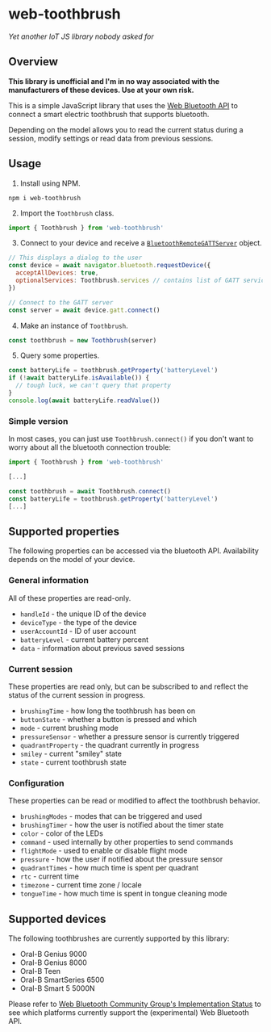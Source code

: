 # web-toothbrush

*Yet another IoT JS library nobody asked for*

## Overview

**This library is unofficial and I'm in no way associated with the manufacturers
of these devices. Use at your own risk.**

This is a simple JavaScript library that uses the [Web Bluetooth API](https://developer.mozilla.org/en-US/docs/Web/API/Web_Bluetooth_API)
to connect a smart electric toothbrush that supports bluetooth.

Depending on the model allows you to read the current status during a session,
modify settings or read data from previous sessions.

## Usage

1.  Install using NPM.

```
npm i web-toothbrush
```

2.  Import the `Toothbrush` class.

```js
import { Toothbrush } from 'web-toothbrush'
```

3.  Connect to your device and receive a [`BluetoothRemoteGATTServer`](https://developer.mozilla.org/en-US/docs/Web/API/BluetoothRemoteGATTServer) object.

```js
// This displays a dialog to the user
const device = await navigator.bluetooth.requestDevice({
  acceptAllDevices: true,
  optionalServices: Toothbrush.services // contains list of GATT services used
})

// Connect to the GATT server
const server = await device.gatt.connect()
```

4.  Make an instance of `Toothbrush`.

```js
const toothbrush = new Toothbrush(server)
```

5.  Query some properties.

```js
const batteryLife = toothbrush.getProperty('batteryLevel')
if (!await batteryLife.isAvailable()) {
  // tough luck, we can't query that property
}
console.log(await batteryLife.readValue())
```

### Simple version

In most cases, you can just use `Toothbrush.connect()` if you don't want to worry about all the bluetooth connection trouble:

```js
import { Toothbrush } from 'web-toothbrush'

[...]

const toothbrush = await Toothbrush.connect()
const batteryLife = toothbrush.getProperty('batteryLevel')
[...]
```

## Supported properties

The following properties can be accessed via the bluetooth API. Availability
depends on the model of your device.

### General information

All of these properties are read-only.

*   `handleId` - the unique ID of the device
*   `deviceType` - the type of the device
*   `userAccountId` - ID of user account
*   `batteryLevel` - current battery percent
*   `data` - information about previous saved sessions

### Current session

These properties are read only, but can be subscribed to and reflect the status
of the current session in progress.

*   `brushingTime` - how long the toothbrush has been on
*   `buttonState` - whether a button is pressed and which
*   `mode` - current brushing mode
*   `pressureSensor` - whether a pressure sensor is currently triggered
*   `quadrantProperty` - the quadrant currently in progress
*   `smiley` - current "smiley" state
*   `state` - current toothbrush state

### Configuration

These properties can be read or modified to affect the toothbrush behavior.

*   `brushingModes` - modes that can be triggered and used
*   `brushingTimer` - how the user is notified about the timer state
*   `color` - color of the LEDs
*   `command` - used internally by other properties to send commands
*   `flightMode` - used to enable or disable flight mode
*   `pressure` - how the user if notified about the pressure sensor
*   `quadrantTimes` - how much time is spent per quadrant
*   `rtc` - current time
*   `timezone` - current time zone / locale
*   `tongueTime` - how much time is spent in tongue cleaning mode

## Supported devices

The following toothbrushes are currently supported by this library:

*   Oral-B Genius 9000
*   Oral-B Genius 8000
*   Oral-B Teen
*   Oral-B SmartSeries 6500
*   Oral-B Smart 5 5000N

Please refer to [Web Bluetooth Community Group's Implementation Status](https://github.com/WebBluetoothCG/web-bluetooth/blob/master/implementation-status.md)
to see which platforms currently support the (experimental) Web Bluetooth API.
